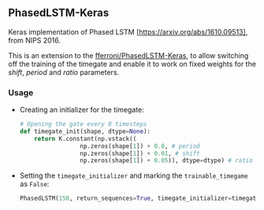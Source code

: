 ## PhasedLSTM-Keras

Keras implementation of Phased LSTM [https://arxiv.org/abs/1610.09513], from NIPS 2016.

This is an extension to the [fferroni/PhasedLSTM-Keras](https://github.com/fferroni/PhasedLSTM-Keras), to allow switching off the training of the timegate and enable it to work on fixed weights for the *shift*, *period* and *ratio* parameters.

### Usage

* Creating an initializer for the timegate:
    ```python
    # Opening the gate every 8 timesteps
    def timegate_init(shape, dtype=None):
        return K.constant(np.vstack((
                     np.zeros(shape[1]) + 0.8, # period
                     np.zeros(shape[1]) + 0.01, # shift
                     np.zeros(shape[1]) + 0.05)), dtype=dtype) # ratio
    ```
* Setting the `timegate_initializer` and marking the `trainable_timegame` as `False`:
    ```python
    PhasedLSTM(150, return_sequences=True, timegate_initializer=timegate_init, trainable_timegate=False)
    ```